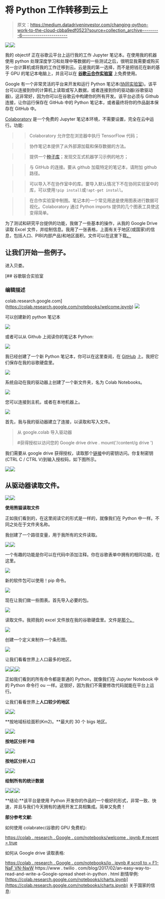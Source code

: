 # 将 Python 工作转移到云上

> 原文：<https://medium.datadriveninvestor.com/changing-python-work-to-the-cloud-cbba9edf0523?source=collection_archive---------6----------------------->

[![](img/cda2ed7bdd5705e5db04379192947493.png)](http://www.track.datadriveninvestor.com/1126A)![](img/d17f3cbc60c80f25cb28b38444bed894.png)

我的 objectif 正在谷歌云平台上运行我的工作 Jupyter 笔记本。在使用我的机器使用 python 处理深度学习和处理中等数据的一些测试之后，很明显我需要或购买另一台计算机或将我的工作迁移到云。云是我的第一选择，而不是把钱花在新的基于 GPU 的笔记本电脑上，并且可以在 [**谷歌云合作实验室**](https://colab.research.google.com/notebooks/welcome.ipynb) 上免费使用。

Google 有一个非常灵活的平台来开发和运行 Python 笔记本([协同实验室](https://colab.research.google.com/notebooks/welcome.ipynb))。该平台可以连接到你的计算机上读取或写入数据，或者连接到你的驱动器(谷歌驱动器)，这非常好，因为你可以在谷歌云中构建你的所有开发。该平台必须与 Github 连接，让你运行保存在 GitHub 中的 Python 笔记本，或者最终将你的作品副本保存在 GitHub 中。

[Colaboratory](https://colab.research.google.com/notebooks/welcome.ipynb) 是一个免费的 Jupyter 笔记本环境，不需要设置，完全在云中运行。功能:

> > Colaboratory 允许您在浏览器中执行 TensorFlow 代码；

>>协作笔记本提供了从外部源加载和保存数据的方法。

>>提供一个[种子库](https://tools.google.com/seedbank/)；发现交互式机器学习示例的地方；

>>与 GitHub 的连接。要从 github 加载特定的笔记本，请附加 github 路径。

>>可以导入不在协作室中的库。要导入默认情况下不在协同实验室中的库，可以使用`!pip install`或`!apt-get install`。

>>在合作实验室中制图。笔记本的一个常见用途是使用图表进行数据可视化。Colaboratory 通过 Python imports 提供的几个图表工具使这变得简单。

为了测试和研究平台提供的功能，我做了一些基本的操作，从我的 Google Drive 读取 Excel 文件，并绘制信息。我用了一张表格，上面有关于地区(或国家)的信息，包括人口、PIB(内部产品)和地区面积。文件可以在这里下载[。](http://radames.manosso.nom.br/bitabit/planilhas/todos-os-paises-mundo-no-excel/)

## 让我们开始一些例子。

进入贝娄。

[](https://colab.research.google.com/notebooks/welcome.ipynb) [## 谷歌联合实验室

### 编辑描述

colab.research.google.com](https://colab.research.google.com/notebooks/welcome.ipynb) ![](img/540b720515906493db01c847d22127d3.png)

可以创建新的 python 笔记本

![](img/fac18368ce8b0c65c5bf32103392adf9.png)

或者可以从 Github 上阅读你的笔记本 Python:

![](img/3a4c342138a8aa639466832cb031ca70.png)

我已经创建了一个新 Python 笔记本，你可以在这里查阅，在 [GitHub](https://github.com/MRobalinho/Using_colab_research_Google) 上。我把它们保存在我的谷歌硬盘里。

![](img/6fcb58ac5de5e171989eb8d0b91de6de.png)

系统自动在我的驱动器上创建了一个新文件夹，名为 Colab Notebooks。

![](img/8283a2aef7d26c7233de7238cf812640.png)

您可以连接到主机，或者在本地机器上。

![](img/decbdf063e4e6778a84406861f185361.png)

首先，我与我的驱动器建立了连接，以读取和写入文件。

> 从 google.colab 导入驱动器
> 
> #获得授权以访问您的 Google drive
> drive . mount('/content/g drive ')

我们需要从 google drive 获得授权，读取那个[链接](https://accounts.google.com/o/oauth2/auth?client_id=947318989803-6bn6qk8qdgf4n4g3pfee6491hc0brc4i.apps.googleusercontent.com&redirect_uri=urn%3Aietf%3Awg%3Aoauth%3A2.0%3Aoob&scope=email%20https%3A%2F%2Fwww.googleapis.com%2Fauth%2Fdocs.test%20https%3A%2F%2Fwww.googleapis.com%2Fauth%2Fdrive%20https%3A%2F%2Fwww.googleapis.com%2Fauth%2Fdrive.photos.readonly%20https%3A%2F%2Fwww.googleapis.com%2Fauth%2Fpeopleapi.readonly&response_type=code)中的密钥访问。你复制密钥(CTRL C / CTRL V)到输入授权码，如下图所示。

![](img/4c987ec857212e85f0c1afabc3c059fa.png)![](img/2fe560186bcd18544933085e12736d5b.png)

## 从驱动器读取文件。

![](img/90396899bfc9a11162f185dcaf45f226.png)![](img/afc804b589ca3a65f38280ae5f51d6bf.png)

**使用熊猫读取文件**

正如我们看到的，在这里阅读它的形式是一样的，就像我们在 Python 中一样。不同之处在于文件夹名称。

我创建了一个路径变量，用于我所有的文件读取。

![](img/01760b7a03ce969dbd11bb659481a706.png)![](img/8d825cabe22db91fbc7e5d224d26fbcb.png)

一个有趣的功能是你可以在代码中添加注释。你在谷歌表单中拥有的相同功能，在这里。

![](img/e56ac68915813290feab2dad69eebc89.png)

新的软件包可以使用！pip 命令。

![](img/d59738a3cf36e8c933e632cefd37e1c6.png)

现在让我们做一些图表。首先导入必要的包。

![](img/0207e817025c11ed67ac1a811b970576.png)

读取文件。我把我的 excel 文件放在我的谷歌硬盘里。文件是[那个。](http://radames.manosso.nom.br/bitabit/planilhas/todos-os-paises-mundo-no-excel/)

![](img/c015e17dcaba93df5be22bfcbf0dbb8a.png)

创建一个定义来制作一个条形图。

![](img/25b19bfa31a1c974c53bd7fac11ff4f3.png)

让我们看看世界上人口最多的地区。

![](img/19820b14efad65ac2736440ebadad581.png)![](img/8856107da88dddba18bcd48de0a2226a.png)![](img/dd25f7fa9ea08de9d5dac714f97b86a2.png)

正如我们看到的所有命令都是普通的 Python，就像我们在 Jupyter Notebook 中的 Python 命令行 ou 一样。这很好，因为我们不需要修改代码就能在平台上运行。

让我们看看世界上**人口较少的地区**

![](img/971fa5863e4cbc323bc618a3215fcc85.png)![](img/bde144b433a6b9615d5cb95817a98a34.png)

**按地域标绘面积(Km2)。**最大的 30 个 bigs 地区。

![](img/ece97ad748626fccf74a8dd5fc99e5ff.png)![](img/2d1c10cc631e6b44692653aaea8b6506.png)

**按地区分析 PIB**

![](img/31a26d7a024133abaf7848674649220d.png)![](img/3fdfd9f95e9d470e1fd88f0e13384ee9.png)

**按地区分析人口**

![](img/1b932468d28dd381d7d23364176c86cd.png)![](img/0b4c75da2635c8c114afb4b8214eb345.png)

**绘制所有的统计数据**

![](img/0a2f33e05d77d1bcec6a3f95ebc1bb8c.png)![](img/9dbed2094ddaf7b819b84ada320bee1b.png)![](img/1b1daf13d65bc626c486a5d9bbcf1e08.png)

**结论:**该平台是使用 Python 开发你的作品的一个极好的形式，非常一致、快速，并且与我们今天拥有的通用开发工具相集成。简单又免费！

**部分参考文献:**

如何使用 colabratec(谷歌的 GPU 免费机):

[https://colab . research . Google . com/notebooks/welcome . ipynb # recent = true](https://colab.research.google.com/notebooks/welcome.ipynb#recent=true)

如何从 Google drive 读取表格:

[https://colab . research . Google . com/notebooks/io . ipynb # scroll to = F1-NaF VN-NwW](https://colab.research.google.com/notebooks/io.ipynb#scrollTo=F1-nafvN-NwW)
https://www . twilio . com/blog/2017/02/an-easy-way-to-read-and-write-a-Google-spread sheet-in-python . html
剧情举例:
[https://colab.research.google.com/notebooks/charts.ipynb](https://colab.research.google.com/notebooks/charts.ipynb)
关于国家的信息: